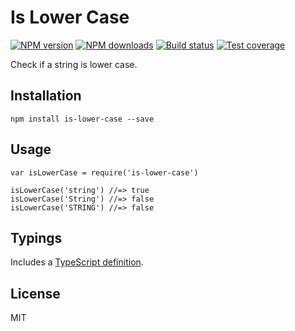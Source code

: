 Is Lower Case
=============

[![NPM version](https://img.shields.io/npm/v/is-lower-case.svg?style=flat)](https://npmjs.org/package/is-lower-case) [![NPM downloads](https://img.shields.io/npm/dm/lower-case.svg?style=flat)](https://npmjs.org/package/lower-case) [![Build status](https://img.shields.io/travis/blakeembrey/is-lower-case.svg?style=flat)](https://travis-ci.org/blakeembrey/is-lower-case) [![Test coverage](https://img.shields.io/coveralls/blakeembrey/is-lower-case.svg?style=flat)](https://coveralls.io/r/blakeembrey/is-lower-case?branch=master)

Check if a string is lower case.

Installation
------------

    npm install is-lower-case --save

Usage
-----

    var isLowerCase = require('is-lower-case')

    isLowerCase('string') //=> true
    isLowerCase('String') //=> false
    isLowerCase('STRING') //=> false

Typings
-------

Includes a [TypeScript definition](is-lower-case.d.ts).

License
-------

MIT

